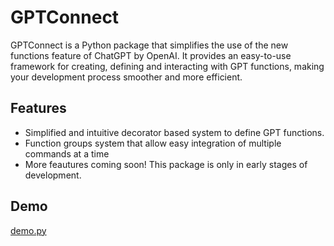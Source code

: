 # GPTConnect

GPTConnect is a Python package that simplifies the use of the new functions feature of ChatGPT by OpenAI. It provides an easy-to-use framework for creating, defining and interacting with GPT functions, making your development process smoother and more efficient.

## Features

- Simplified and intuitive decorator based system to define GPT functions.
- Function groups system that allow easy integration of multiple commands at a time
- More feautures coming soon! This package is only in early stages of development.

## Demo
[demo.py](https://github.com/SleepyStew/gptconnect/blob/master/demo.py)

